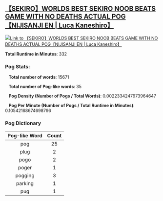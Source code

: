 ## [【SEKIRO】WORLDS BEST SEKIRO NOOB BEATS GAME WITH NO DEATHS ACTUAL POG【NIJISANJI EN | Luca Kaneshiro】](https://www.youtube.com/watch?v=vShSRtQFC5s)
[![Link to 【SEKIRO】WORLDS BEST SEKIRO NOOB BEATS GAME WITH NO DEATHS ACTUAL POG【NIJISANJI EN | Luca Kaneshiro】](https://img.youtube.com/vi/vShSRtQFC5s/0.jpg)](https://www.youtube.com/watch?v=vShSRtQFC5s)

**Total Runtime in Minutes**: 332

### **Pog Stats:**

&nbsp;&nbsp;&nbsp;**Total number of words**: 15671

&nbsp;&nbsp;&nbsp;**Total number of Pog-like words**: 35

&nbsp;&nbsp;&nbsp;**Pog Density (Number of Pogs / Total Words)**: 0.0022334247973964647

&nbsp;&nbsp;&nbsp;**Pog Per Minute (Number of Pogs / Total Runtime in Minutes)**: 0.10542168674698796

### **Pog Dictionary**
**Pog-like Word** | **Count**|
:---: | :---:
pog | 25
plug | 2
pogo | 2
poger | 1
pogging | 3
parking | 1
pug | 1


